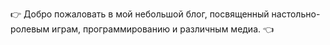 👉 Добро пожаловать в мой небольшой блог, посвященный настольно-ролевым играм, программированию и различным медиа. 👈
<link rel="shortcut icon" type="image/jpg" href="https://github.com/chipsfirst/chipsfirst.github.io/favicon.ico"/>
